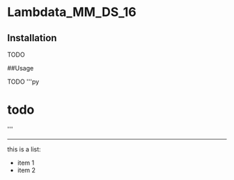 # Lambdata_MM_DS_16

## Installation

TODO

##Usage


TODO
'''py
# todo
'''


<hr>

this is a list:

+ item 1
+ item 2
